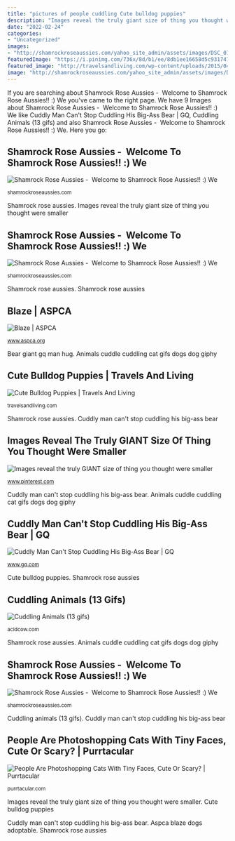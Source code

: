 ```yaml
---
title: "pictures of people cuddling Cute bulldog puppies"
description: "Images reveal the truly giant size of thing you thought were smaller"
date: "2022-02-24"
categories:
- "Uncategorized"
images:
- "http://shamrockroseaussies.com/yahoo_site_admin/assets/images/DSC_0756.10500148_std.jpg"
featuredImage: "https://i.pinimg.com/736x/8d/b1/ee/8db1ee16658d5c931747dcc344f88e10.jpg"
featured_image: "http://travelsandliving.com/wp-content/uploads/2015/04/cute-bulldog-puppies-15-e1429709972304.jpg"
image: "http://shamrockroseaussies.com/yahoo_site_admin/assets/images/DSC_0756.10500148_std.jpg"
---
```


If you are searching about Shamrock Rose Aussies - ﻿﻿﻿ Welcome to Shamrock Rose Aussies!! :) We you've came to the right page. We have 9 Images about Shamrock Rose Aussies - ﻿﻿﻿ Welcome to Shamrock Rose Aussies!! :) We like Cuddly Man Can&#039;t Stop Cuddling His Big-Ass Bear | GQ, Cuddling Animals (13 gifs) and also Shamrock Rose Aussies - ﻿﻿﻿ Welcome to Shamrock Rose Aussies!! :) We. Here you go:

## Shamrock Rose Aussies - ﻿﻿﻿ Welcome To Shamrock Rose Aussies!! :) We

![Shamrock Rose Aussies - ﻿﻿﻿ Welcome to Shamrock Rose Aussies!! :) We](http://shamrockroseaussies.com/yahoo_site_admin/assets/images/DSC_0576.13110654_std.jpg "Cuddling animals (13 gifs)")

<small>shamrockroseaussies.com</small>

Shamrock rose aussies. Images reveal the truly giant size of thing you thought were smaller

## Shamrock Rose Aussies - ﻿﻿﻿ Welcome To Shamrock Rose Aussies!! :) We

![Shamrock Rose Aussies - ﻿﻿﻿ Welcome to Shamrock Rose Aussies!! :) We](http://shamrockroseaussies.com/yahoo_site_admin/assets/images/DSC_0162.176180533_std.JPG "Shamrock rose aussies")

<small>shamrockroseaussies.com</small>

Shamrock rose aussies. Shamrock rose aussies

## Blaze | ASPCA

![Blaze | ASPCA](http://www.aspca.org/sites/default/files/blaze-a03813331_2015-08-27_0005_facebook.jpg "People are photoshopping cats with tiny faces, cute or scary?")

<small>www.aspca.org</small>

Bear giant gq man hug. Animals cuddle cuddling cat gifs dogs dog giphy

## Cute Bulldog Puppies | Travels And Living

![Cute Bulldog Puppies | Travels And Living](http://travelsandliving.com/wp-content/uploads/2015/04/cute-bulldog-puppies-15-e1429709972304.jpg "Images reveal the truly giant size of thing you thought were smaller")

<small>travelsandliving.com</small>

Shamrock rose aussies. Cuddly man can&#039;t stop cuddling his big-ass bear

## Images Reveal The Truly GIANT Size Of Thing You Thought Were Smaller

![Images reveal the truly GIANT size of thing you thought were smaller](https://i.pinimg.com/736x/8d/b1/ee/8db1ee16658d5c931747dcc344f88e10.jpg "Bulldog cute puppies puppy adorable ever cutest dog bulldogs too seen handle klyker miss source most")

<small>www.pinterest.com</small>

Cuddly man can&#039;t stop cuddling his big-ass bear. Animals cuddle cuddling cat gifs dogs dog giphy

## Cuddly Man Can&#039;t Stop Cuddling His Big-Ass Bear | GQ

![Cuddly Man Can&#039;t Stop Cuddling His Big-Ass Bear | GQ](https://media.gq.com/photos/569139cab7d5d2b0730e84f8/16:9/w_1280,c_limit/giant-bear-hug.png?mbid=social_retweet "Cuddling animals (13 gifs)")

<small>www.gq.com</small>

Cute bulldog puppies. Shamrock rose aussies

## Cuddling Animals (13 Gifs)

![Cuddling Animals (13 gifs)](https://cdn.acidcow.com/pics/20180903/animals_cuddlers_12.gif "Cuddly man can&#039;t stop cuddling his big-ass bear")

<small>acidcow.com</small>

Shamrock rose aussies. Animals cuddle cuddling cat gifs dogs dog giphy

## Shamrock Rose Aussies - ﻿﻿﻿ Welcome To Shamrock Rose Aussies!! :) We

![Shamrock Rose Aussies - ﻿﻿﻿ Welcome to Shamrock Rose Aussies!! :) We](http://shamrockroseaussies.com/yahoo_site_admin/assets/images/DSC_0756.10500148_std.jpg "Shamrock rose aussies")

<small>shamrockroseaussies.com</small>

Cuddling animals (13 gifs). Cuddly man can&#039;t stop cuddling his big-ass bear

## People Are Photoshopping Cats With Tiny Faces, Cute Or Scary? | Purrtacular

![People Are Photoshopping Cats With Tiny Faces, Cute Or Scary? | Purrtacular](http://purrtacular.com/wp-content/uploads/2017/07/mini-face-cats-12.jpg "Cuddling animals (13 gifs)")

<small>purrtacular.com</small>

Images reveal the truly giant size of thing you thought were smaller. Cute bulldog puppies

Cuddly man can&#039;t stop cuddling his big-ass bear. Aspca blaze dogs adoptable. Shamrock rose aussies
